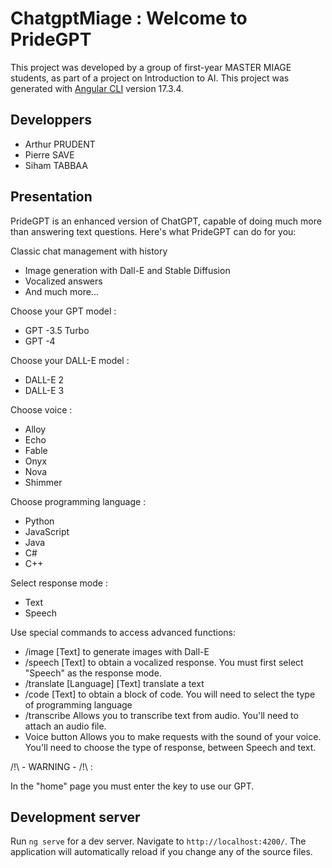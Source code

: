# ChatgptMiage : Welcome to PrideGPT

This project was developed by a group of first-year MASTER MIAGE students, as part of a project on Introduction to AI. This project was generated with [Angular CLI](https://github.com/angular/angular-cli) version 17.3.4.

## Developpers

- Arthur PRUDENT
- Pierre SAVE
- Siham TABBAA

## Presentation

PrideGPT is an enhanced version of ChatGPT, capable of doing much more than answering text questions. Here's what PrideGPT can do for you:

Classic chat management with history

- Image generation with Dall-E and Stable Diffusion
- Vocalized answers
- And much more...

Choose your GPT model :

- GPT -3.5 Turbo
- GPT -4

Choose your DALL-E model :

- DALL-E 2
- DALL-E 3

Choose voice :

- Alloy
- Echo
- Fable
- Onyx
- Nova
- Shimmer

Choose programming language :

- Python
- JavaScript
- Java
- C#
- C++

Select response mode :

- Text
- Speech

Use special commands to access advanced functions:

- /image [Text] to generate images with Dall-E
- /speech [Text] to obtain a vocalized response. You must first select "Speech" as the response mode.
- /translate [Language] [Text] translate a text
- /code [Text] to obtain a block of code. You will need to select the type of programming language
- /transcribe Allows you to transcribe text from audio. You'll need to attach an audio file.
- Voice button Allows you to make requests with the sound of your voice. You'll need to choose the type of response, between Speech and text.

/!\ - WARNING - /!\ : 

In the "home" page you must enter the key to use our GPT.


## Development server

Run `ng serve` for a dev server. Navigate to `http://localhost:4200/`. The application will automatically reload if you change any of the source files.
